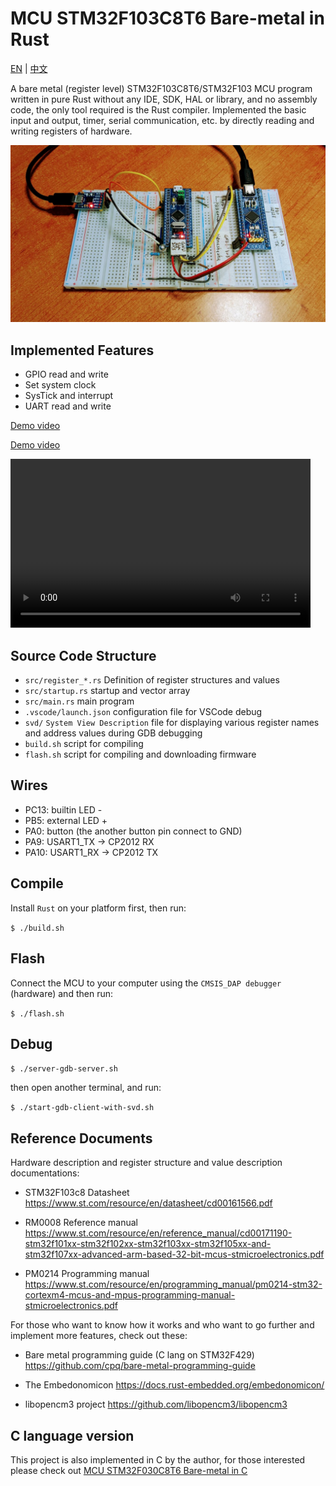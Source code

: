# MCU STM32F103C8T6 Bare-metal in Rust

[EN](README.md) | [中文](README.zh-Hans.md)

A bare metal (register level) STM32F103C8T6/STM32F103 MCU program written in pure Rust without any IDE, SDK, HAL or library, and no assembly code, the only tool required is the Rust compiler. Implemented the basic input and output, timer, serial communication, etc. by directly reading and writing registers of hardware.

![stm32f103 rust bare-metal](images/stm32f103-title-v2.jpg)

## Implemented Features

- GPIO read and write
- Set system clock
- SysTick and interrupt
- UART read and write

[Demo video](https://user-images.githubusercontent.com/394223/206145763-c068ce9e-dcf1-4c87-a6ef-062fdc21162d.mp4)

[Demo video](images/stm32f103-v2.mp4)

<video width="480" height="270" controls>
  <source src="images/stm32f103-v2.mp4" type="video/mp4">
</video>

## Source Code Structure

- `src/register_*.rs` Definition of register structures and values
- `src/startup.rs` startup and vector array
- `src/main.rs` main program
- `.vscode/launch.json` configuration file for VSCode debug
- `svd/` `System View Description` file for displaying various register names and address values during GDB debugging
- `build.sh` script for compiling
- `flash.sh` script for compiling and downloading firmware

## Wires

- PC13: builtin LED -
- PB5: external LED +
- PA0: button (the another button pin connect to GND)
- PA9: USART1_TX -> CP2012 RX
- PA10: USART1_RX -> CP2012 TX

## Compile

Install `Rust` on your platform first, then run:

`$ ./build.sh`

## Flash

Connect the MCU to your computer using the `CMSIS_DAP debugger` (hardware) and then run:

`$ ./flash.sh`

## Debug

`$ ./server-gdb-server.sh`

then open another terminal, and run:

`$ ./start-gdb-client-with-svd.sh`

## Reference Documents

Hardware description and register structure and value description documentations:

- STM32F103c8 Datasheet
  https://www.st.com/resource/en/datasheet/cd00161566.pdf

- RM0008 Reference manual
  https://www.st.com/resource/en/reference_manual/cd00171190-stm32f101xx-stm32f102xx-stm32f103xx-stm32f105xx-and-stm32f107xx-advanced-arm-based-32-bit-mcus-stmicroelectronics.pdf

- PM0214 Programming manual
  https://www.st.com/resource/en/programming_manual/pm0214-stm32-cortexm4-mcus-and-mpus-programming-manual-stmicroelectronics.pdf

For those who want to know how it works and who want to go further and implement more features, check out these:

- Bare metal programming guide (C lang on STM32F429)
  https://github.com/cpq/bare-metal-programming-guide

- The Embedonomicon
  https://docs.rust-embedded.org/embedonomicon/

- libopencm3 project
  https://github.com/libopencm3/libopencm3

## C language version

This project is also implemented in C by the author, for those interested please check out [MCU STM32F030C8T6 Bare-metal in C](https://github.com/hemashushu/practice-mcu-bare-metal-stm32f030)

